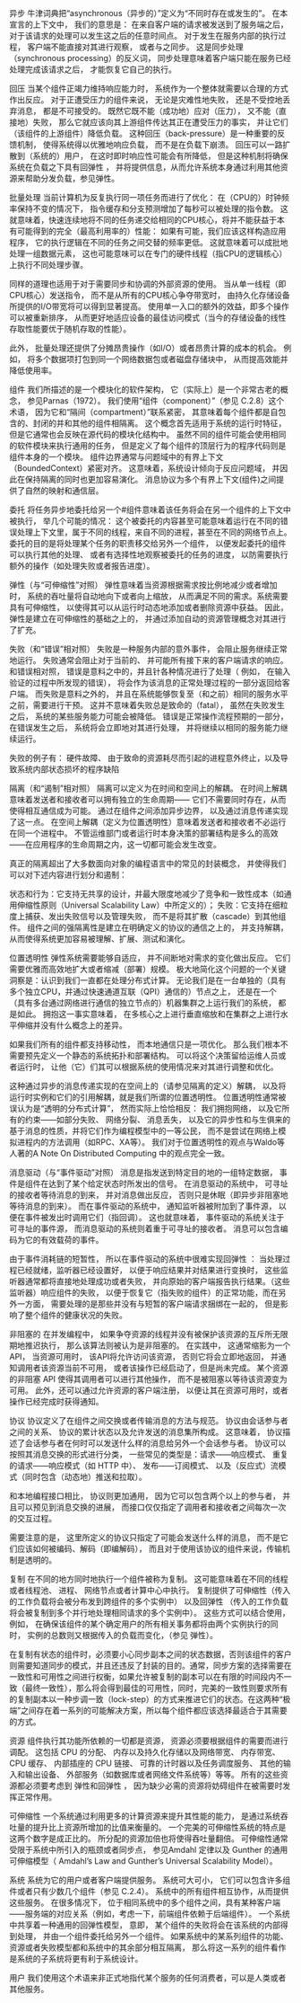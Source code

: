 
异步
牛津词典把“asynchronous（异步的）”定义为“不同时存在或发生的”。 在本宣言的上下文中， 我们的意思是： 在来自客户端的请求被发送到了服务端之后， 对于该请求的处理可以发生这之后的任意时间点。 对于发生在服务内部的执行过程， 客户端不能直接对其进行观察， 或者与之同步。 这是同步处理（synchronous processing）的反义词， 同步处理意味着客户端只能在服务已经处理完成该请求之后， 才能恢复它自己的执行。

回压
当某个组件正竭力维持响应能力时， 系统作为一个整体就需要以合理的方式作出反应。 对于正遭受压力的组件来说， 无论是灾难性地失败， 还是不受控地丢弃消息， 都是不可接受的。 既然它既不能（成功地）应对（压力）， 又不能（直接地）失败， 那么它就应该向其上游组件传达其正在遭受压力的事实， 并让它们（该组件的上游组件）降低负载。 这种回压（back-pressure）是一种重要的反馈机制， 使得系统得以优雅地响应负载， 而不是在负载下崩溃。 回压可以一路扩散到（系统的）用户， 在这时即时响应性可能会有所降低， 但是这种机制将确保系统在负载之下具有回弹性 ， 并将提供信息，从而允许系统本身通过利用其他资源来帮助分发负载，参见弹性。

批量处理
当前计算机为反复执行同一项任务而进行了优化： 在（CPU的）时钟频率保持不变的情况下， 指令缓存和分支预测增加了每秒可以被处理的指令数。 这就意味着，快速连续地将不同的任务递交给相同的CPU核心，将并不能获益于本有可能得到的完全（最高利用率的）性能： 如果有可能，我们应该这样构造应用程序， 它的执行逻辑在不同的任务之间交替的频率更低。 这就意味着可以成批地处理一组数据元素， 这也可能意味可以在专门的硬件线程（指CPU的逻辑核心）上执行不同处理步骤。

同样的道理也适用于对于需要同步和协调的外部资源的使用。 当从单一线程（即CPU核心）发送指令， 而不是从所有的CPU核心争夺带宽时， 由持久化存储设备所提供的I/O带宽将可以得到显著提高。 使用单一入口的额外的效益，即多个操作可以被重新排序， 从而更好地适应设备的最佳访问模式（当今的存储设备的线性存取性能要优于随机存取的性能）。

此外， 批量处理还提供了分摊昂贵操作（如I/O）或者昂贵计算的成本的机会。 例如， 将多个数据项打包到同一个网络数据包或者磁盘存储块中， 从而提高效能并降低使用率。

组件
我们所描述的是一个模块化的软件架构， 它（实际上）是一个非常古老的概念， 参见Parnas（1972）。 我们使用“组件（component）”（参见 C.2.8）这个术语， 因为它和“隔间（compartment）”联系紧密， 其意味着每个组件都是自包含的、封闭的并和其他的组件相隔离。 这个概念首先适用于系统的运行时特征， 但是它通常也会反映在源代码的模块化结构中。 虽然不同的组件可能会使用相同的软件模块来执行通用的任务， 但是定义了每个组件的顶层行为的程序代码则是组件本身的一个模块。 组件边界通常与问题域中的有界上下文（BoundedContext）紧密对齐。 这意味着，系统设计倾向于反应问题域， 并因此在保持隔离的同时也更加容易演化。 消息协议为多个有界上下文(组件)之间提供了自然的映射和通信层。

委托
将任务异步地委托给另一个#组件意味着该任务将会在另一个组件的上下文中被执行， 举几个可能的情况： 这个被委托的内容甚至可能意味着运行在不同的错误处理上下文里，属于不同的线程，来自不同的进程，甚至在不同的网络节点上。 委托的目的是将处理某个任务的职责移交给另外一个组件， 以便发起委托的组件可以执行其他的处理、 或者有选择性地观察被委托的任务的进度， 以防需要执行额外的操作（如处理失败或者报告进度）。

弹性（与“可伸缩性”对照）
弹性意味着当资源根据需求按比例地减少或者增加时， 系统的吞吐量将自动地向下或者向上缩放， 从而满足不同的需求。系统需要具有可伸缩性， 以使得其可以从运行时动态地添加或者删除资源中获益。 因此，弹性是建立在可伸缩性的基础之上的， 并通过添加自动的资源管理概念对其进行了扩充。

失败（和“错误”相对照）
失败是一种服务内部的意外事件， 会阻止服务继续正常地运行。 失败通常会阻止对于当前的、 并可能所有接下来的客户端请求的响应。 和错误相对照， 错误是意料之中的，并且针各种情况进行了处理（ 例如， 在输入验证的过程中所发现的错误）， 将会作为该消息的正常处理过程的一部分返回给客户端。 而失败是意料之外的， 并且在系统能够恢复至（和之前）相同的服务水平之前，需要进行干预。 这并不意味着失败总是致命的（fatal）， 虽然在失败发生之后， 系统的某些服务能力可能会被降低。 错误是正常操作流程预期的一部分， 在错误发生之后， 系统将会立即地对其进行处理， 并将继续以相同的服务能力继续运行。

失败的例子有： 硬件故障、 由于致命的资源耗尽而引起的进程意外终止，以及导致系统内部状态损坏的程序缺陷

隔离（和“遏制”相对照）
隔离可以定义为在时间和空间上的解耦。 在时间上解耦意味着发送者和接收者可以拥有独立的生命周期—— 它们不需要同时存在，从而使得相互通信成为可能。 通过在组件之间添加异步边界， 以及通过消息传递实现了这一点。 在空间上解耦（定义为位置透明性）意味着发送者和接收者不必运行在同一个进程中。 不管运维部门或者运行时本身决策的部署结构是多么的高效——在应用程序的生命周期之内，这一切都可能会发生改变。

真正的隔离超出了大多数面向对象的编程语言中的常见的封装概念， 并使得我们可以对下述内容进行划分和遏制：

状态和行为：它支持无共享的设计，并最大限度地减少了竞争和一致性成本（如通用伸缩性原则（Universal Scalability Law）中所定义的）；
失败：它支持在细粒度上捕获、发出失败信号以及管理失败， 而不是将其扩散（cascade）到其他组件。
组件之间的强隔离性是建立在明确定义的协议的通信之上的， 并支持解耦， 从而使得系统更加容易被理解、扩展、测试和演化。

位置透明性
弹性系统需要能够自适应， 并不间断地对需求的变化做出反应。 它们需要优雅而高效地扩大或者缩减（部署）规模。 极大地简化这个问题的一个关键洞察是：认识到我们一直都在处理分布式计算。 无论我们是在一台单独的（具有多个独立CPU，并通过快速通道互联（QPI）通信的）节点之上， 还是在一个（具有多台通过网络进行通信的独立节点的）机器集群之上运行我们的系统， 都是如此。 拥抱这一事实意味着， 在多核心之上进行垂直缩放和在集群之上进行水平伸缩并没有什么概念上的差异。

如果我们所有的组件都支持移动性， 而本地通信只是一项优化。 那么我们根本不需要预先定义一个静态的系统拓扑和部署结构。 可以将这个决策留给运维人员或者运行时， 让他（它）们其可以根据系统的使用情况来对其进行调整和优化。

这种通过异步的消息传递实现的在空间上的（请参见隔离的定义）解耦， 以及将运行时实例和它们的引用解耦，就是我们所谓的位置透明性。 位置透明性通常被误认为是“透明的分布式计算”， 然而实际上恰恰相反： 我们拥抱网络， 以及它所有的约束——如部分失败、 网络分裂、 消息丢失， 以及它的异步性和与生俱来的基于消息的性质，并将它们作为编程模型中的一等公民， 而不是尝试在网络上模拟进程内的方法调用（如RPC、XA等）。 我们对于位置透明性的观点与Waldo等人著的A Note On Distributed Computing 中的观点完全一致。

消息驱动（与“事件驱动”对照）
消息是指发送到特定目的地的一组特定数据， 事件是组件在达到了某个给定状态时所发出的信号。 在消息驱动的系统中， 可寻址的接收者等待消息的到来， 并对消息做出反应， 否则只是休眠（即异步非阻塞地等待消息的到来）。 而在事件驱动的系统中， 通知监听器被附加到了事件源， 以便在事件被发出时调用它们（指回调）。 这也就意味着， 事件驱动的系统关注于可寻址的事件源， 而消息驱动的系统则着重于可寻址的接收者。 消息可以包含编码为它的有效载荷的事件。

由于事件消耗链的短暂性， 所以在事件驱动的系统中很难实现回弹性 ： 当处理过程已经就绪，监听器已经设置好， 以便于响应结果并对结果进行变换时， 这些监听器通常都将直接地处理成功或者失败， 并向原始的客户端报告执行结果。（这些监听器）响应组件的失败， 以便于恢复它（指失败的组件）的正常功能，而在另外一方面， 需要处理的是那些并没有与短暂的客户端请求捆绑在一起的， 但是影响了整个组件的健康状况的失败。

非阻塞的
在并发编程中， 如果争夺资源的线程并没有被保护该资源的互斥所无限期地推迟执行， 那么该算法则被认为是非阻塞的。 在实践中， 这通常缩影为一个 API， 当资源可用时， 该API将允许访问该资源， 否则它将会立即地返回， 并通知调用者该资源当前不可用， 或者该操作已经启动了，但是尚未完成。 某个资源的非阻塞 API 使得其调用者可以进行其他操作， 而不是被阻塞以等待该资源变为可用。 此外，还可以通过允许资源的客户端注册， 以便让其在资源可用时，或者操作已经完成时获得通知。

协议
协议定义了在组件之间交换或者传输消息的方法与规范。 协议由会话参与者之间的关系、 协议的累计状态以及允许发送的消息集所构成。 这意味着， 协议描述了会话参与者在何时可以发送什么样的消息给另外一个会话参与者。 协议可以按照其消息交换的形式进行分类， 一些常见的类型是：请求——响应模式、 重复的请求——响应模式（如 HTTP 中）、 发布——订阅模式、 以及（反应式）流模式（同时包含（动态地）推送和拉取）。

和本地编程接口相比， 协议则更加通用， 因为它可以包含两个以上的参与者， 并且可以预见到消息交换的进展， 而接口仅仅指定了调用者和接收者之间每次一次的交互过程。

需要注意的是， 这里所定义的协议只指定了可能会发送什么样的消息， 而不是它们应该如何被编码、解码（即编解码）， 而且对于使用该协议的组件来说，传输机制是透明的。

复制
在不同的地方同时地执行一个组件被称为复制。 这可能意味着在不同的线程或者线程池、 进程、 网络节点或者计算中心中执行。 复制提供了可伸缩性（传入的工作负载将会被分布发到跨组件的多个实例中） 以及回弹性 （传入的工作负载将会被复制到多个并行地处理相同请求的多个实例中）。 这些方式可以结合使用， 例如， 在确保该组件的某个确定用户的所有相关事务都将由两个实例执行的同时， 实例的总数则又根据传入的负载而变化，（参见 弹性）。

在复制有状态的组件时，必须要小心同步副本之间的状态数据，否则该组件的客户则需要知道同步的模式，并且还违反了封装的目的。通常，同步方案的选择需要在一致性和可用性之间进行权衡，如果允许被复制的副本可以在有限的时间段内不一致（最终一致性），那么将会得到最佳的可用性，同时，完美的一致性则要求所有的复制副本以一种步调一致（lock-step）的方式来推进它们的状态。在这两种“极端”之间存在着一系列的可能解决方案，所以每个组件都应该选择最适合于其需要的方式。

资源
组件执行其功能所依赖的一切都是资源， 资源必须要根据组件的需要而进行调配。 这包括 CPU 的分配、 内存以及持久化存储以及网络带宽、 内存带宽、 CPU 缓存、 内部插座的 CPU 链接、 可靠的计时器以及任务调度服务、 其他的输入和输出设备、 外部服务（如数据库或者网络文件系统等）等等。 所有的这些资源都必须要考虑到 弹性和回弹性 ， 因为缺少必需的资源将妨碍组件在被需要时发挥正常作用。

可伸缩性
一个系统通过利用更多的计算资源来提升其性能的能力， 是通过系统吞吐量的提升比上资源所增加的比值来衡量的。 一个完美的可伸缩性系统的特点是这两个数字是成正比的。 所分配的资源加倍也将使得吞吐量翻倍。 可伸缩性通常受限于系统中所引入的瓶颈或者同步点， 参见Amdahl 定律以及 Gunther 的通用可伸缩模型（ Amdahl’s Law and Gunther’s Universal Scalability Model）。

系统
系统为它的用户或者客户端提供服务。 系统可大可小， 它们可以包含许多组件或者只有少数几个组件（参见 C.2.4）。 系统中的所有组件相互协作，从而提供这些服务。 在很多情况下， 位于相同系统中的多个组件之间，具有某种客户端——服务端的对应关系（例如，考虑一下，前端组件依赖于后端组件）。 一个系统中共享着一种通用的回弹性模型， 意即， 某个组件的失败将会在该系统的内部得到处理， 并由一个组件委托给另外一个组件。 如果系统中的某系列组件的功能、资源或者失败模型都和系统中的其余部分相互隔离， 那么将这一系列的组件看作是系统的子系统将更有利于系统设计。

用户
我们使用这个术语来非正式地指代某个服务的任何消费者，可以是人类或者其他服务。